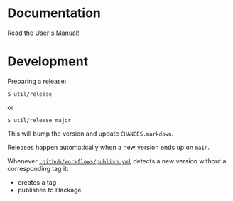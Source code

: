 # Documentation
Read the [User's Manual](http://hspec.github.io/)!

# Development

Preparing a release:

```
$ util/release
```
or
```
$ util/release major
```
This will bump the version and update `CHANGES.markdown`.

Releases happen automatically when a new version ends up on `main`.

Whenever [`.github/workflows/publish.yml`](.github/workflows/publish.yml) detects
a new version without a corresponding tag it:

- creates a tag
- publishes to Hackage

